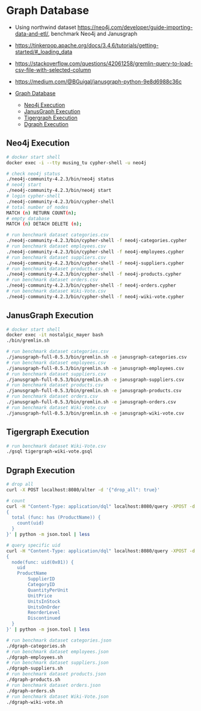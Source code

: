 # Graph Database

- Using northwind dataset <https://neo4j.com/developer/guide-importing-data-and-etl/>, benchmark Neo4j and Janusgraph
- <https://tinkerpop.apache.org/docs/3.4.6/tutorials/getting-started/#_loading_data>
- <https://stackoverflow.com/questions/42061258/gremlin-query-to-load-csv-file-with-selected-column>
- <https://medium.com/@BGuigal/janusgraph-python-9e8d6988c36c>

- [Graph Database](#graph-database)
  - [Neo4j Execution](#neo4j-execution)
  - [JanusGraph Execution](#janusgraph-execution)
  - [Tigergraph Execution](#tigergraph-execution)
  - [Dgraph Execution](#dgraph-execution)

## Neo4j Execution

```bash
# docker start shell
docker exec -i --tty musing_tu cypher-shell -u neo4j

# check neo4j status
./neo4j-community-4.2.3/bin/neo4j status
# neo4j start
./neo4j-community-4.2.3/bin/neo4j start
# login cypher-shell
./neo4j-community-4.2.3/bin/cypher-shell
# total number of nodes
MATCH (n) RETURN COUNT(n);
# empty database
MATCH (n) DETACH DELETE (n);

# run benchmark dataset categories.csv
./neo4j-community-4.2.3/bin/cypher-shell -f neo4j-categories.cypher
# run benchmark dataset employees.csv
./neo4j-community-4.2.3/bin/cypher-shell -f neo4j-employees.cypher
# run benchmark dataset suppliers.csv
./neo4j-community-4.2.3/bin/cypher-shell -f neo4j-suppliers.cypher
# run benchmark dataset products.csv
./neo4j-community-4.2.3/bin/cypher-shell -f neo4j-products.cypher
# run benchmark dataset orders.csv
./neo4j-community-4.2.3/bin/cypher-shell -f neo4j-orders.cypher
# run benchmark dataset Wiki-Vote.csv
./neo4j-community-4.2.3/bin/cypher-shell -f neo4j-wiki-vote.cypher
```

## JanusGraph Execution

```bash
# docker start shell
docker exec -it nostalgic_mayer bash
./bin/gremlin.sh

# run benchmark dataset categories.csv
./janusgraph-full-0.5.3/bin/gremlin.sh -e janusgraph-categories.csv
# run benchmark dataset employees.csv
./janusgraph-full-0.5.3/bin/gremlin.sh -e janusgraph-employees.csv
# run benchmark dataset suppliers.csv
./janusgraph-full-0.5.3/bin/gremlin.sh -e janusgraph-suppliers.csv
# run benchmark dataset products.csv
./janusgraph-full-0.5.3/bin/gremlin.sh -e janusgraph-products.csv
# run benchmark dataset orders.csv
./janusgraph-full-0.5.3/bin/gremlin.sh -e janusgraph-orders.csv
# run benchmark dataset Wiki-Vote.csv
./janusgraph-full-0.5.3/bin/gremlin.sh -e janusgraph-wiki-vote.csv
```

## Tigergraph Execution

```bash
# run benchmark dataset Wiki-Vote.csv
./gsql tigergraph-wiki-vote.gsql
```

## Dgraph Execution

```bash
# drop all
curl -X POST localhost:8080/alter -d '{"drop_all": true}'

# count
curl -H "Content-Type: application/dql" localhost:8080/query -XPOST -d '
{
  total (func: has (ProductName)) {
    count(uid)
  }
}' | python -m json.tool | less

# query specific uid
curl -H "Content-Type: application/dql" localhost:8080/query -XPOST -d '
{
  node(func: uid(0x01)) {
    uid
    ProductName
		SupplierID
		CategoryID
		QuantityPerUnit
		UnitPrice
		UnitsInStock
		UnitsOnOrder
		ReorderLevel
		Discontinued
  }
}' | python -m json.tool | less

# run benchmark dataset categories.json
./dgraph-categories.sh
# run benchmark dataset employees.json
./dgraph-employees.sh
# run benchmark dataset suppliers.json
./dgraph-suppliers.sh
# run benchmark dataset products.json
./dgraph-products.sh
# run benchmark dataset orders.json
./dgraph-orders.sh
# run benchmark dataset Wiki-Vote.json
./dgraph-wiki-vote.sh
```
